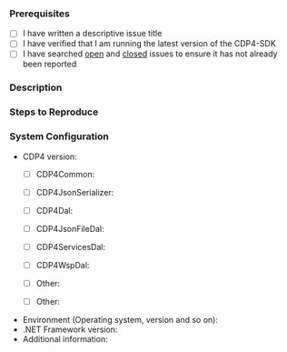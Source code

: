 ### Prerequisites

- [ ] I have written a descriptive issue title
- [ ] I have verified that I am running the latest version of the CDP4-SDK
- [ ] I have searched [open](https://github.com/RHEAGROUP/CDP4-SDK-Community-Edition/issues) and [closed](https://github.com/RHEAGROUP/CDP4-SDK-Community-Edition/issues?q=is%3Aissue+is%3Aclosed) issues to ensure it has not already been reported

### Description
<!-- A description of the bug or feature -->

### Steps to Reproduce
<!-- List of steps, sample code, failing test or link to a project that reproduces the behavior -->

### System Configuration
<!-- Tell us about the environment where you are experiencing the bug -->

- CDP4 version:
  - [ ] CDP4Common:         
  - [ ] CDP4JsonSerializer: 
  - [ ] CDP4Dal:            
  - [ ] CDP4JsonFileDal:    
  - [ ] CDP4ServicesDal:    
  - [ ] CDP4WspDal:         
  - [ ] Other:              

  - [ ] Other:
- Environment (Operating system, version and so on):
- .NET Framework version:
- Additional information:

<!-- Thanks for reporting the issue to CDP4-SDK! -->